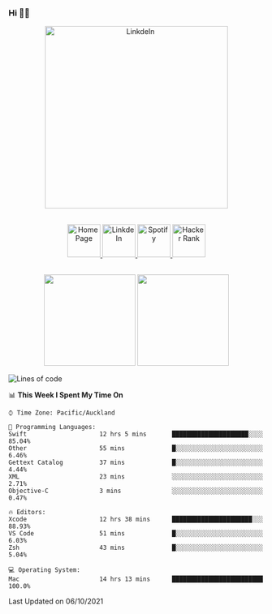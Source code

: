 ### Hi 👋🏻
<p align="center">
 <img alt="LinkdeIn" width="360px" src="https://media.giphy.com/media/fbyGEE9mlqDyE/giphy.gif?cid=ecf05e479e3sjlimgnu6742uu0i3fsxrozdeiq7ngv5qowed&rid=giphy.gif&ct=g" />
</p>

<p align="center">
<br/>
<a href="https://liguo.jiao.co.nz">
  <img alt="Home Page" width="65px" src="https://image.flaticon.com/icons/svg/725/725322.svg" />
</a>
<a href="https://www.linkedin.com/in/liguojiaouc">
  <img alt="LinkdeIn" width="65px" src="https://image.flaticon.com/icons/svg/725/725337.svg" />
</a>
<a href="https://open.spotify.com/user/1233857145?si=96fbba946f584236">
  <img alt="Spotify" width="65px" src="https://image.flaticon.com/icons/svg/725/725281.svg" />
</a>
<a href="https://www.hackerrank.com/iceman201">
  <img alt="Hacker Rank" width="65px" src="https://upload.wikimedia.org/wikipedia/commons/4/40/HackerRank_Icon-1000px.png" />
</a>
</p>

<p align="center">
<br/>
<img height="180px" src="https://github-readme-stats.vercel.app/api/top-langs/?username=iceman201&show_icons=true&layout=compact&theme=onedark&hide_border=true"/>
<img height="180px" src="https://github-readme-stats.vercel.app/api?username=iceman201&show_icons=true&count_private=true&theme=onedark&include_all_commits=true&hide_border=true"/>
</p>

<!--START_SECTION:waka-->
![Lines of code](https://img.shields.io/badge/From%20Hello%20World%20I%27ve%20Written-1.5%20million%20lines%20of%20code-blue)

📊 **This Week I Spent My Time On** 

```text
⌚︎ Time Zone: Pacific/Auckland

💬 Programming Languages: 
Swift                    12 hrs 5 mins       █████████████████████░░░░   85.04% 
Other                    55 mins             █░░░░░░░░░░░░░░░░░░░░░░░░   6.46% 
Gettext Catalog          37 mins             █░░░░░░░░░░░░░░░░░░░░░░░░   4.44% 
XML                      23 mins             ░░░░░░░░░░░░░░░░░░░░░░░░░   2.71% 
Objective-C              3 mins              ░░░░░░░░░░░░░░░░░░░░░░░░░   0.47%

🔥 Editors: 
Xcode                    12 hrs 38 mins      ██████████████████████░░░   88.93% 
VS Code                  51 mins             █░░░░░░░░░░░░░░░░░░░░░░░░   6.03% 
Zsh                      43 mins             █░░░░░░░░░░░░░░░░░░░░░░░░   5.04%

💻 Operating System: 
Mac                      14 hrs 13 mins      █████████████████████████   100.0%

```


 Last Updated on 06/10/2021
<!--END_SECTION:waka-->

<!--
**iceman201/iceman201** is a ✨ _special_ ✨ repository because its `README.md` (this file) appears on your GitHub profile.

Here are some ideas to get you started:

- 🔭 I’m currently working on ...
- 🌱 I’m currently learning ...
- 👯 I’m looking to collaborate on ...
- 🤔 I’m looking for help with ...
- 💬 Ask me about ...
- 📫 How to reach me: ...
- 😄 Pronouns: ...
- ⚡ Fun fact: ...
-->
